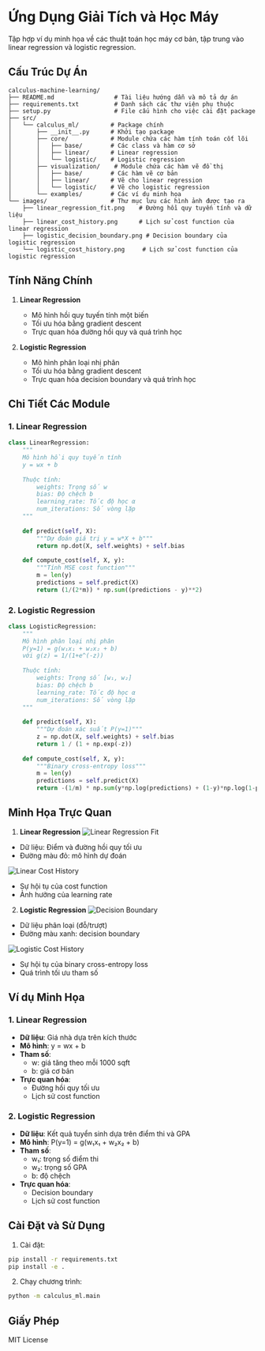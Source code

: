 # Ứng Dụng Giải Tích và Học Máy

Tập hợp ví dụ minh họa về các thuật toán học máy cơ bản, tập trung vào linear regression và logistic regression.

## Cấu Trúc Dự Án

```
calculus-machine-learning/
├── README.md                 # Tài liệu hướng dẫn và mô tả dự án
├── requirements.txt          # Danh sách các thư viện phụ thuộc
├── setup.py                  # File cấu hình cho việc cài đặt package
├── src/
│   └── calculus_ml/         # Package chính
│       ├── __init__.py      # Khởi tạo package
│       ├── core/            # Module chứa các hàm tính toán cốt lõi
│       │   ├── base/        # Các class và hàm cơ sở
│       │   ├── linear/      # Linear regression
│       │   └── logistic/    # Logistic regression
│       ├── visualization/    # Module chứa các hàm vẽ đồ thị
│       │   ├── base/        # Các hàm vẽ cơ bản
│       │   ├── linear/      # Vẽ cho linear regression
│       │   └── logistic/    # Vẽ cho logistic regression
│       └── examples/        # Các ví dụ minh họa
└── images/                  # Thư mục lưu các hình ảnh được tạo ra
    ├── linear_regression_fit.png    # Đường hồi quy tuyến tính và dữ liệu
    ├── linear_cost_history.png      # Lịch sử cost function của linear regression
    ├── logistic_decision_boundary.png # Decision boundary của logistic regression
    └── logistic_cost_history.png     # Lịch sử cost function của logistic regression
```

## Tính Năng Chính

1. **Linear Regression**
   - Mô hình hồi quy tuyến tính một biến
   - Tối ưu hóa bằng gradient descent
   - Trực quan hóa đường hồi quy và quá trình học

2. **Logistic Regression**
   - Mô hình phân loại nhị phân
   - Tối ưu hóa bằng gradient descent
   - Trực quan hóa decision boundary và quá trình học

## Chi Tiết Các Module

### 1. Linear Regression

```python
class LinearRegression:
    """
    Mô hình hồi quy tuyến tính
    y = wx + b
    
    Thuộc tính:
        weights: Trọng số w
        bias: Độ chệch b
        learning_rate: Tốc độ học α
        num_iterations: Số vòng lặp
    """
    
    def predict(self, X):
        """Dự đoán giá trị y = w*X + b"""
        return np.dot(X, self.weights) + self.bias
    
    def compute_cost(self, X, y):
        """Tính MSE cost function"""
        m = len(y)
        predictions = self.predict(X)
        return (1/(2*m)) * np.sum((predictions - y)**2)
```

### 2. Logistic Regression

```python
class LogisticRegression:
    """
    Mô hình phân loại nhị phân
    P(y=1) = g(w₁x₁ + w₂x₂ + b)
    với g(z) = 1/(1+e^(-z))
    
    Thuộc tính:
        weights: Trọng số [w₁, w₂]
        bias: Độ chệch b
        learning_rate: Tốc độ học α
        num_iterations: Số vòng lặp
    """
    
    def predict(self, X):
        """Dự đoán xác suất P(y=1)"""
        z = np.dot(X, self.weights) + self.bias
        return 1 / (1 + np.exp(-z))
    
    def compute_cost(self, X, y):
        """Binary cross-entropy loss"""
        m = len(y)
        predictions = self.predict(X)
        return -(1/m) * np.sum(y*np.log(predictions) + (1-y)*np.log(1-predictions))
```

## Minh Họa Trực Quan

1. **Linear Regression**
![Linear Regression Fit](images/linear_regression_fit.png)
- Dữ liệu: Điểm và đường hồi quy tối ưu
- Đường màu đỏ: mô hình dự đoán

![Linear Cost History](images/linear_cost_history.png)
- Sự hội tụ của cost function
- Ảnh hưởng của learning rate

2. **Logistic Regression**
![Decision Boundary](images/logistic_decision_boundary.png)
- Dữ liệu phân loại (đỗ/trượt)
- Đường màu xanh: decision boundary

![Logistic Cost History](images/logistic_cost_history.png)
- Sự hội tụ của binary cross-entropy loss
- Quá trình tối ưu tham số

## Ví dụ Minh Họa

### 1. Linear Regression
- **Dữ liệu**: Giá nhà dựa trên kích thước
- **Mô hình**: y = wx + b
- **Tham số**: 
  - w: giá tăng theo mỗi 1000 sqft
  - b: giá cơ bản
- **Trực quan hóa**: 
  - Đường hồi quy tối ưu
  - Lịch sử cost function

### 2. Logistic Regression
- **Dữ liệu**: Kết quả tuyển sinh dựa trên điểm thi và GPA
- **Mô hình**: P(y=1) = g(w₁x₁ + w₂x₂ + b)
- **Tham số**: 
  - w₁: trọng số điểm thi
  - w₂: trọng số GPA
  - b: độ chệch
- **Trực quan hóa**:
  - Decision boundary
  - Lịch sử cost function

## Cài Đặt và Sử Dụng

1. Cài đặt:
```bash
pip install -r requirements.txt
pip install -e .
```

2. Chạy chương trình:
```bash
python -m calculus_ml.main
```

## Giấy Phép

MIT License